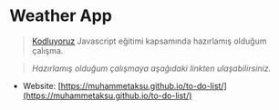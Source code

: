 # Weather App

> [Kodluyoruz](https://www.kodluyoruz.org/) Javascript eğitimi kapsamında hazırlamış olduğum çalışma.

> _Hazırlamış olduğum çalışmaya aşağıdaki linkten ulaşabilirsiniz._

-   Website: [https://muhammetaksu.github.io/to-do-list/](https://muhammetaksu.github.io/to-do-list/)
